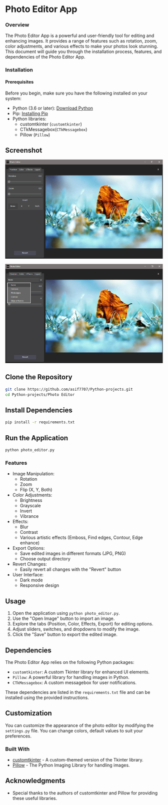 # Photo Editor App

### Overview
The Photo Editor App is a powerful and user-friendly tool for editing and enhancing images. It provides a range of features such as rotation, zoom, color adjustments, and various effects to make your photos look stunning. This document will guide you through the installation process, features, and dependencies of the Photo Editor App.

### Installation
#### Prerequisites
Before you begin, make sure you have the following installed on your system:

- Python (3.6 or later): [Download Python](https://www.python.org/downloads/)
- Pip: [Installing Pip](https://pip.pypa.io/en/stable/installation/)
- Python libraries:
  - customtkinter (`customtkinter`)
  - CTkMessagebox(`CTkMessagebox`)
  - Pillow (`Pillow`)

## Screenshot

![Photo Editor](pic/screenshot1.png)

![Photo Editor](pic/screenshot2.png)

## Clone the Repository
```bash
git clone https://github.com/asif7707/Python-projects.git
cd Python-projects/Photo Editor
```

## Install Dependencies
```bash
pip install -r requirements.txt
```

## Run the Application
```bash
python photo_editor.py
```

### Features
- Image Manipulation:
  - Rotation
  - Zoom
  - Flip (X, Y, Both)
- Color Adjustments:
  - Brightness
  - Grayscale
  - Invert
  - Vibrance
- Effects:
  - Blur
  - Contrast
  - Various artistic effects (Emboss, Find edges, Contour, Edge enhance)
- Export Options:
  - Save edited images in different formats (JPG, PNG)
  - Choose output directory
- Revert Changes:
  - Easily revert all changes with the "Revert" button
- User Interface:
  - Dark mode
  - Responsive design

## Usage
1. Open the application using `python photo_editor.py`.
2. Use the "Open Image" button to import an image.
3. Explore the tabs (Position, Color, Effects, Export) for editing options.
4. Adjust sliders, switches, and dropdowns to modify the image.
5. Click the "Save" button to export the edited image.

## Dependencies
The Photo Editor App relies on the following Python packages:

- `customtkinter`: A custom Tkinter library for enhanced UI elements.
- `Pillow`: A powerful library for handling images in Python.
- `CTkMessagebox`: A custom messagebox for user notifications.

These dependencies are listed in the `requirements.txt` file and can be installed using the provided instructions.

## Customization
You can customize the appearance of the photo editor by modifying the `settings.py` file. You can change colors, default values to suit your preferences.

### Built With
- [customtkinter](https://github.com/TomSchimansky/CustomTkinter) - A custom-themed version of the Tkinter library.
- [Pillow](https://pillow.readthedocs.io/en/stable/) - The Python Imaging Library for handling images.

## Acknowledgments
- Special thanks to the authors of customtkinter and Pillow for providing these useful libraries.